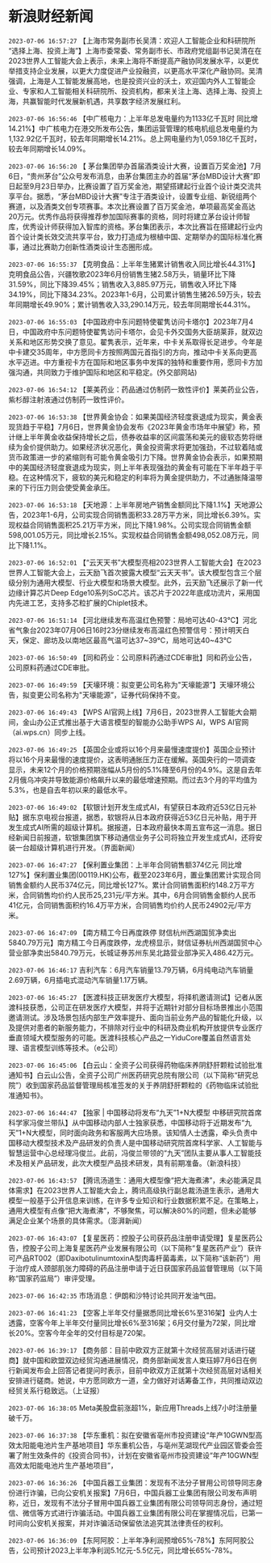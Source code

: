 # 新浪财经新闻
`2023-07-06 16:57:27` 【上海市常务副市长吴清：欢迎人工智能企业和科研院所 “选择上海、投资上海”】上海市委常委、常务副市长、市政府党组副书记吴清在在2023世界人工智能大会上表示，未来上海将不断提高产融协同发展水平，以更优举措支持企业发展，以更大力度促进产业投融资，以更高水平深化产融协同。吴清强调，上海是人工智能发展高地，也是投资兴业的沃土，欢迎国内外人工智能企业、专家和人工智能相关科研院所、投资机构，都来关注上海、选择上海、投资上海，共赢智能时代发展新机遇，共享数字经济发展红利。

`2023-07-06 16:56:46` 【中广核电力：上半年总发电量约为1133亿千瓦时 同比增14.21%】中广核电力在港交所发布公告，集团运营管理的核电机组总发电量约为1,132.92亿千瓦时，较去年同期增长14.21%。总上网电量约为1,059.18亿千瓦时，较去年同期增长14.09%。

`2023-07-06 16:56:20` 【 茅台集团举办首届酒类设计大赛，设置百万奖金池】7月6日，“贵州茅台”公众号发布消息，由茅台集团主办的首届“茅台MBD设计大赛”即日起至9月23日举办，比赛设置了百万奖金池，期望搭建起行业首个设计类交流共享平台。据悉，“茅台MBD设计大赛”专注于酒类设计，设置专业组、新锐组两个赛道，以及酒类文创专项赛事。本次比赛设置了百万奖金池，单项最高奖金高达20万元。优秀作品将获得推荐参加国际赛事的资格，同时将建立茅台设计师智库，优秀设计师获得加入智库的资格。茅台集团表示，本次比赛旨在搭建起行业内首个设计类长效交流共享平台，致力打造成为根植中国、定期举办的国际标准化赛事，通过比赛助力创新性酒类设计生态圈形成。

`2023-07-06 16:55:37` 【克明食品：上半年生猪累计销售收入同比增长44.31%】克明食品公告，兴疆牧歌2023年6月份销售生猪2.58万头，销量环比下降31.59%，同比下降39.45%；销售收入3,885.97万元，销售收入环比下降34.19%，同比下降34.23%。2023年1-6月，公司累计销售生猪26.59万头，较去年同期增长49.90%；累计销售收入33,290.14万元，较去年同期增长44.31%。

`2023-07-06 16:55:03` 【中国政府中东问题特使翟隽访问卡塔尔】2023年7月4日，中国政府中东问题特使翟隽访问卡塔尔，会见卡外交国务大臣胡莱菲，就双边关系和地区形势交换了意见。翟隽表示，近年来，中卡关系取得长足进步。今年是中卡建交35周年，中方愿同卡方按照两国元首指引的方向，推动中卡关系向更高水平迈进。中方重视卡方在国际和地区事务中发挥的独特和重要作用，愿同卡方加强沟通，共同致力于维护国际和地区和平稳定。(外交部网站)

`2023-07-06 16:54:12` 【莱美药业：药品通过仿制药一致性评价】莱美药业公告，紫杉醇注射液通过仿制药一致性评价。

`2023-07-06 16:53:38` 【世界黄金协会：如果美国经济轻度衰退成为现实，黄金表现货趋于平稳】7月6日，世界黄金协会发布《2023年黄金市场年中展望》称，预计继上半年黄金收益保持增长之后，债券收益率的区间震荡和美元的疲软态势将继续为金价提供助力。如果经济状况恶化，黄金投资需求将更加强劲，不过软着陆或货币政策进一步的紧缩则有可能令黄金吸引力下降。世界黄金协会表示，如果预期中的美国经济轻度衰退成为现实，则上半年表现强劲的黄金有可能在下半年趋于平稳。在这种情况下，疲软的美元和稳定的利率将为黄金提供助力，不过通胀降温带来的下行压力则会使受黄金承压。

`2023-07-06 16:53:18` 【天地源：上半年房地产销售金额同比下降1.1%】天地源公告，2023年1-6月，公司实现合同销售面积33.28万平方米，同比增长6.39%。实现权益合同销售面积25.21万平方米，同比下降1.98%。公司实现合同销售金额598,001.05万元，同比增长2.15%。实现权益合同销售金额498,052.08万元，同比下降1.1%。

`2023-07-06 16:52:01` 【“云天天书”大模型亮相2023世界人工智能大会】在2023世界人工智能大会上，云天励飞首次披露大模型“云天天书”。该大模型包含三个层级分别为通用大模型、行业大模型和场景大模型。此外，云天励飞还展示了新一代边缘计算芯片Deep Edge10系列SoC芯片。该芯片于2022年底成功流片，采用国内先进工艺，支持多芯粒扩展的Chiplet技术。

`2023-07-06 16:51:14` 【河北继续发布高温红色预警：局地可达40-43℃】河北省气象台2023年07月06日16时23分继续发布高温红色预警信号：预计明天白天，保定、廊坊及以南地区最高气温可达37~39℃，局地可达40~43℃

`2023-07-06 16:50:49` 【同和药业：公司原料药通过CDE审批】同和药业公告，公司原料药通过CDE审批。

`2023-07-06 16:49:59` 【天壕环境：拟变更公司名称为"天壕能源”】天壕环境公告，拟变更公司名称为"天壕能源”，证券代码保持不变。

`2023-07-06 16:49:43` 【WPS AI官网上线】7月6日，2023世界人工智能大会期间，金山办公正式推出基于大语言模型的智能办公助手WPS AI，WPS AI官网（ai.wps.cn）同步上线。

`2023-07-06 16:49:25` 【英国企业或将以16个月来最慢速度提价】英国企业预计将以16个月来最慢的速度提价，这表明通胀压力正在缓解。英国央行的一项调查显示，未来12个月的价格预期涨幅从5月份的5.1%降至6月份的4.9%。这是自去年2月俄乌冲突并导致能源价格飙升以来的最低增速预期。而过去3个月的平均值为5.3%，也是自去年初以来的最低水平。

`2023-07-06 16:49:02` 【软银计划开发生成式AI，有望获日本政府近53亿日元补贴】据东京电视台报道，据悉，软银将从日本政府获得近53亿日元补贴，用于开发生成式AI所需的超级计算机。据报道，日本政府最快本周五宣布这一消息。据日经新闻日前报道，软银集团旗下移动通信业务子公司将独立开发生成式AI，还将安装一台超级计算机进行开发。（界面新闻）

`2023-07-06 16:47:27` 【保利置业集团：上半年合同销售额374亿元 同比增127%】保利置业集团(00119.HK)公布，截至2023年6月，置业集团累计实现合同销售金额约人民币374亿元，同比增长127%。累计合同销售面积约148.2万平方米，合同销售均价约人民币25,231元/平方米。其中，6月合同销售金额约人民币41亿元，合同销售面积约16.4万平方米，合同销售均价约人民币24902元/平方米。

`2023-07-06 16:47:09` 【南方精工今日再度跌停 财信杭州西湖国贸净卖出5840.79万元】南方精工今日再度跌停，龙虎榜显示，财信证券杭州西湖国贸中心营业部净卖出5840.79万元，长城证券苏州东吴北路营业部净买入486.42万元。

`2023-07-06 16:46:17` 吉利汽车：6月汽车销量13.79万辆，6月纯电动汽车销量2.69万辆，6月插电式混动汽车销量1.17万辆。

`2023-07-06 16:45:27` 【医渡科技正研发医疗大模型，将择机邀请测试】记者从医渡科技获悉，公司正在研发医疗大模型，并将于近期针对部分目标场景推出小范围邀请测试。涉及场景包括内部生产效率提升、面向当前业务产品的智能化升级，以及提供对患者的新服务能力，不排除对行业中的科研及商业机构开放提供专业医疗垂直领域大模型服务的可能。医渡科技核心产品之一YiduCore覆盖自然语言处理、语言模型训练等技术。（e公司）

`2023-07-06 16:45:06` 【白云山：全资子公司获得药物临床养阴舒肝颗粒试验批准通知书】白云山公告，全资子公司广州医药研究总院有限公司（以下简称“研究总院”）收到国家药品监督管理局核准签发的关于养阴舒肝颗粒的《药物临床试验批准通知书》。

`2023-07-06 16:44:47` 【独家 | 中国移动将发布“九天”1+N大模型 中移研究院首席科学家冯俊兰带队】从中国移动内部人士独家获悉，中国移动将于近期发布“九天”1+N大模型，同时面向政务和客服两大应场景。该知情人士透露，牵头负责中国移动大模型技术及产品研发的负责人是中国移动研究院首席科学家、人工智能与智慧运营中心总经理冯俊兰。此前，冯俊兰带领的“九天”团队主要从事人工智能技术及相关产品研发，此次大模型产品技术研发，具有前期准备。（新浪科技）

`2023-07-06 16:43:57` 【腾讯汤道生：通用大模型像“把大海煮沸”，未必能满足具体需求】在2023世界人工智能大会上，腾讯高级执行副总裁汤道生表示，通用大模型一般基于公开信息来训练，在许多专业知识和行业数据积累不足。在策略上，通用大模型有点像“把大海煮沸”，不够聚焦，可以解决80%的问题，但未必能够满足企业某个场景的具体需求。（澎湃新闻）

`2023-07-06 16:43:07` 【复星医药：控股子公司获药品注册申请受理】复星医药公告，控股子公司上海复星医药产业发展有限公司（以下简称“复星医药产业”）获许可产品RT002（即DaxibotulinumtoxinA型肉毒杆菌毒素，以下简称“该新药”）用于治疗成人颈部肌张力障碍的药品注册申请于近日获国家药品监督管理局（以下简称“国家药监局”）审评受理。

`2023-07-06 16:42:35` 市场消息：伊朗和沙特讨论共同开发油气田。

`2023-07-06 16:41:23` 【空客上半年交付量据悉同比增长6%至316架】业内人士透露，空客今年上半年交付量同比增长6%至316架；6月交付量为72架，同比增长20%。空客今年全年的交付目标是720架。

`2023-07-06 16:39:17` 【商务部：目前中欧双方正就第十次经贸高层对话进行磋商】就中国和欧盟双边经贸沟通进展情况，商务部新闻发言人束珏婷7月6日在例行新闻发布会上回答记者提问时表示，目前中欧双方正就第十次经贸高层对话相关安排进行磋商。她说，中方愿同欧方一道，全力做好对话筹备工作，共同推动双边经贸关系行稳致远。（上证报）

`2023-07-06 16:38:05` Meta美股盘前涨超1%，新应用Threads上线7小时注册量破千万。

`2023-07-06 16:37:38` 【华东重机：拟在安徽省亳州市投资建设“年产10GWN型高效太阳能电池片生产基地项目】华东重机公告，与亳州芜湖现代产业园区管委会签署了附生效条件的《投资合同书》，计划在安徽省亳州市投资建设“年产10GWN型高效太阳能电池片生产基地项目”，

`2023-07-06 16:36:26` 【中国兵器工业集团：发现有不法分子冒用公司领导同志身份进行诈骗，已向公安机关报案】7月6日，中国兵器工业集团有限公司发布声明称，近日，发现有不法分子冒用中国兵器工业集团有限公司领导同志身份，通过短信、微信等方式进行诈骗活动。中国兵器工业集团有限公司在掌握情况后，已第一时间向公安机关报案，并对诈骗活动保留依法追究其法律责任的权利。

`2023-07-06 16:36:09` 【东阿阿胶：上半年净利润预增65%-78%】东阿阿胶公告，公司预计2023上半年净利润5.1亿元-5.5亿元，同比增长65%-78%。

